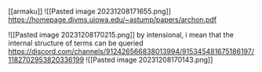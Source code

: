 [[armaku]]
![[Pasted image 20231208171655.png]]
https://homepage.divms.uiowa.edu/~astump/papers/archon.pdf

![[Pasted image 20231208170215.png]]
by intensional, i mean that the internal structure of terms can be queried 
https://discord.com/channels/912426566838013994/915345481675186197/1182702953820336199
![[Pasted image 20231208170143.png]]

